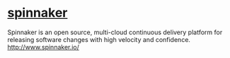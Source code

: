 # [spinnaker](https://github.com/spinnaker/spinnaker)

Spinnaker is an open source, multi-cloud continuous delivery platform for releasing software changes with high velocity and confidence. http://www.spinnaker.io/

